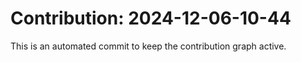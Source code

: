 # Contribution: 2024-12-06-10-44
This is an automated commit to keep the contribution graph active.

